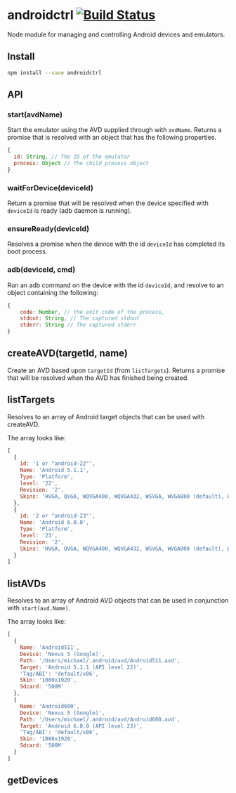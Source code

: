 # androidctrl [![Build Status](https://travis-ci.org/leahciMic/androidctrl.svg?branch=master)](https://travis-ci.org/leahciMic/androidctrl)

Node module for managing and controlling Android devices and emulators.

## Install

```sh
npm install --save androidctrl
```

## API

### start(avdName)

Start the emulator using the AVD supplied through with `avdName`. Returns a
promise that is resolved with an object that has the following properties.

```js
{
  id: String, // The ID of the emulator
  process: Object // The child_process object
}
```

### waitForDevice(deviceId)

Return a promise that will be resolved when the device specified with `deviceId`
is ready (adb daemon is running).

### ensureReady(deviceId)

Resolves a promise when the device with the id `deviceId` has completed its
boot process.

### adb(deviceId, cmd)

Run an adb command on the device with the id `deviceId`, and resolve to an
object containing the following:

```js
{
    code: Number, // the exit code of the process,
    stdout: String, // The captured stdout
    stderr: String // The captured stderr
}
```

## createAVD(targetId, name)

Create an AVD based upon `targetId` (from `listTargets`). Returns a promise
that will be resolved when the AVD has finished being created.

## listTargets

Resolves to an array of Android target objects that can be used with createAVD.

The array looks like:
```js
[
  {
    id: '1 or "android-22"',
    Name: 'Android 5.1.1',
    Type: 'Platform',
    level: '22',
    Revision: '2',
    Skins: 'HVGA, QVGA, WQVGA400, WQVGA432, WSVGA, WVGA800 (default), WVGA854, WXGA720, WXGA800, WXGA800-7in'
  },
  {
    id: '2 or "android-23"',
    Name: 'Android 6.0.0',
    Type: 'Platform',
    level: '23',
    Revision: '2',
    Skins: 'HVGA, QVGA, WQVGA400, WQVGA432, WSVGA, WVGA800 (default), WVGA854, WXGA720, WXGA800, WXGA800-7in'
  }
]
```

## listAVDs

Resolves to an array of Android AVD objects that can be used in conjunction
with `start(avd.Name)`.

The array looks like:
```js
[
  {
    Name: 'Android511',
    Device: 'Nexus 5 (Google)',
    Path: '/Users/michael/.android/avd/Android511.avd',
    Target: 'Android 5.1.1 (API level 22)',
    'Tag/ABI': 'default/x86',
    Skin: '1080x1920',
    Sdcard: '500M'
  },
  {
    Name: 'Android600',
    Device: 'Nexus 5 (Google)',
    Path: '/Users/michael/.android/avd/Android600.avd',
    Target: 'Android 6.0.0 (API level 23)',
    'Tag/ABI': 'default/x86',
    Skin: '1080x1920',
    Sdcard: '500M'
  }
]
```

## getDevices

